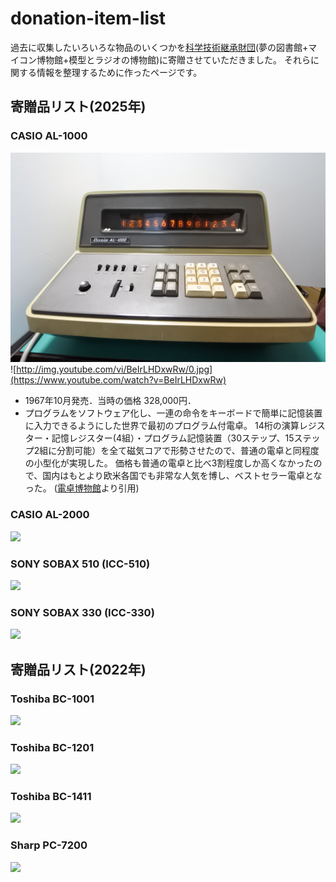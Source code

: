 # donation-item-list

過去に収集したいろいろな物品のいくつかを[科学技術継承財団](https://scitech.or.jp/)(夢の図書館+マイコン博物館+模型とラジオの博物館)に寄贈させていただきました。
それらに関する情報を整理するために作ったページです。

## 寄贈品リスト(2025年)
### CASIO AL-1000
![](./images/AL1000_1.jpg)
![http://img.youtube.com/vi/BeIrLHDxwRw/0.jpg](https://www.youtube.com/watch?v=BeIrLHDxwRw)
- 1967年10月発売．当時の価格 328,000円．
- プログラムをソフトウェア化し、一連の命令をキーボードで簡単に記憶装置に入力できるようにした世界で最初のプログラム付電卓。
14桁の演算レジスター・記憶レジスター(4組）・プログラム記憶装置（30ステップ、15ステップ2組に分割可能）を全て磁気コアで形勢させたので、普通の電卓と同程度の小型化が実現した。
価格も普通の電卓と比べ3割程度しか高くなかったので、国内はもとより欧米各国でも非常な人気を博し、ベストセラー電卓となった。
([電卓博物館](http://www.dentaku-museum.com/calc/calc/2-casio/1-casiod/casiod.html)より引用)

### CASIO AL-2000
![](./images/AL2000_1.jpg)

### SONY SOBAX 510 (ICC-510)
![](./images/SOBAX510_1.jpg)

### SONY SOBAX 330 (ICC-330)
![](./images/SOBAX330_1.jpg)

## 寄贈品リスト(2022年)
### Toshiba BC-1001
![](./images/BC1001_1.jpg)

### Toshiba BC-1201
![](./images/BC1201_1.jpg)

### Toshiba BC-1411
![](./images/BC1411_1.jpg)

### Sharp PC-7200
![](./images/PC7200_1.jpg)


